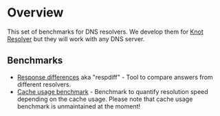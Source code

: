 # Overview
This set of benchmarks for DNS resolvers. We develop them for [Knot Resolver](https://www.knot-resolver.cz/) but they will work with any DNS server.

## Benchmarks
* [Response differences](https://gitlab.labs.nic.cz/knot/resolver-benchmarking/tree/master/response_differences/respdiff) aka "respdiff" - Tool to compare answers from different resolvers.
* [Cache usage benchmark](https://gitlab.labs.nic.cz/knot/resolver-benchmarking/tree/master/cache_usage_benchmark) - Benchmark to quantify resolution speed depending on the cache usage. Please note that cache usage benchmark is unmaintained at the moment!
